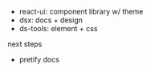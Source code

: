 - react-ui: component library w/ theme
- dsx: docs + design
- ds-tools: element + css

next steps

- pretify docs
